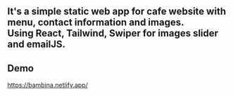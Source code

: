 ## It's a simple static web app for cafe website with menu, contact information and images. <br />Using React, Tailwind, Swiper for images slider and emailJS.
## Demo
https://bambina.netlify.app/
